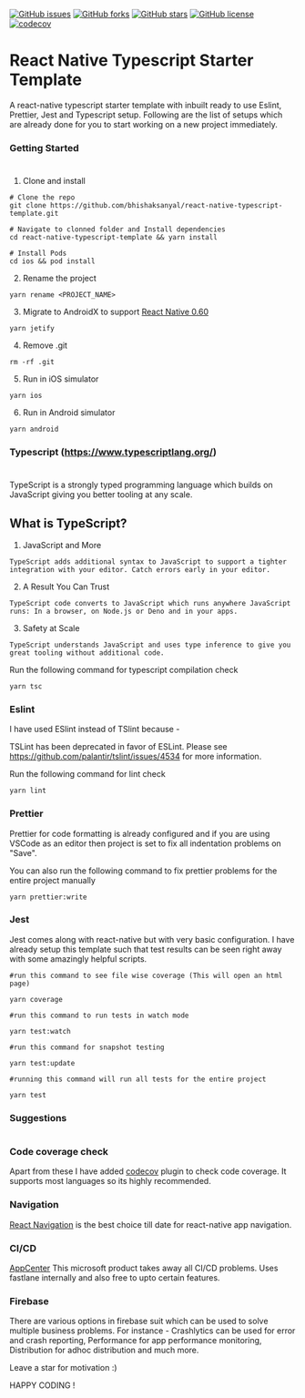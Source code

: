 [![GitHub issues](https://img.shields.io/github/issues/bhishaksanyal/react-native-typescript-template)](https://github.com/bhishaksanyal/react-native-typescript-template/issues)
[![GitHub forks](https://img.shields.io/github/forks/bhishaksanyal/react-native-typescript-template)](https://github.com/bhishaksanyal/react-native-typescript-template/network)
[![GitHub stars](https://img.shields.io/github/stars/bhishaksanyal/react-native-typescript-template)](https://github.com/bhishaksanyal/react-native-typescript-template/stargazers)
[![GitHub license](https://img.shields.io/github/license/bhishaksanyal/react-native-typescript-template)](https://github.com/bhishaksanyal/react-native-typescript-template/blob/main/LICENSE)
[![codecov](https://codecov.io/gh/bhishaksanyal/react-native-typescript-template/branch/main/graph/badge.svg?token=0SEFICI138)](https://codecov.io/gh/bhishaksanyal/react-native-typescript-template)

# React Native Typescript Starter Template

A react-native typescript starter template with inbuilt ready to use Eslint, Prettier, Jest and Typescript setup. Following are the list of setups which are already done for you to start working on a new project immediately.

### Getting Started
#
1. Clone and install
```
# Clone the repo
git clone https://github.com/bhishaksanyal/react-native-typescript-template.git

# Navigate to clonned folder and Install dependencies
cd react-native-typescript-template && yarn install

# Install Pods
cd ios && pod install
```

2. Rename the project
```
yarn rename <PROJECT_NAME>
```
3. Migrate to AndroidX to support [React Native 0.60](https://reactnative.dev/blog/2019/07/03/version-60#androidx-support)
```
yarn jetify
```
4. Remove .git
```
rm -rf .git
```
5. Run in iOS simulator
```
yarn ios
```
6. Run in Android simulator
```
yarn android
```


### Typescript (https://www.typescriptlang.org/)
#
TypeScript is a strongly typed programming language which builds on JavaScript giving you better tooling at any scale.

## What is TypeScript?
1. JavaScript and More

`
    TypeScript adds additional syntax to JavaScript to support a tighter integration with your editor. Catch errors early in your editor.
`

2. A Result You Can Trust

`
    TypeScript code converts to JavaScript which runs anywhere JavaScript runs: In a browser, on Node.js or Deno and in your apps.
`

3. Safety at Scale

`
    TypeScript understands JavaScript and uses type inference to give you great tooling without additional code.
`

Run the following command for typescript compilation check
```
yarn tsc
```
### Eslint

I have used ESlint instead of TSlint because - 

TSLint has been deprecated in favor of ESLint. Please see https://github.com/palantir/tslint/issues/4534 for more information.

Run the following command for lint check
```
yarn lint
```

### Prettier

Prettier for code formatting is already configured and if you are using VSCode as an editor then project is set to fix all indentation problems on "Save". 

You can also run the following command to fix prettier problems for the entire project manually 

```
yarn prettier:write
```

### Jest

Jest comes along with react-native but with very basic configuration. I have already setup this template such that test results can be seen right away with some amazingly helpful scripts.

```
#run this command to see file wise coverage (This will open an html page)

yarn coverage
```

```
#run this command to run tests in watch mode

yarn test:watch
```

```
#run this command for snapshot testing

yarn test:update
```

```
#running this command will run all tests for the entire project

yarn test
```


### Suggestions
#

### Code coverage check

Apart from these I have added [codecov](https://about.codecov.io/) plugin to check code coverage. It supports most languages so its highly recommended.

### Navigation

[React Navigation](https://reactnavigation.org/docs/typescript/) is the best choice till date for react-native app navigation.

### CI/CD

[AppCenter](https://appcenter.ms/) This microsoft product takes away all CI/CD problems. Uses fastlane internally and also free to upto certain features.

### Firebase

There are various options in firebase suit which can be used to solve multiple business problems. For instance - Crashlytics can be used for error and crash reporting, Performance for app performance monitoring, Distribution for adhoc distribution and much more.


Leave a star for motivation :)

HAPPY CODING !